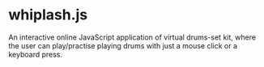 # whiplash.js
An interactive online JavaScript application of virtual drums-set kit, where the user can play/practise playing drums with just a mouse click or a keyboard press.
